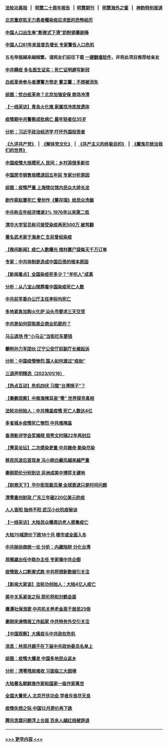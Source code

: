#### [法轮功真相](https://github.com/gfw-breaker/truth/blob/master/README.md?t=0) &nbsp;&nbsp;|&nbsp;&nbsp; [明慧二十周年报告](https://github.com/gfw-breaker/mh-reports/blob/master/README.md?t=0) &nbsp;&nbsp;|&nbsp;&nbsp;[明慧期刊](https://github.com/gfw-breaker/mh-qikan) &nbsp;&nbsp;|&nbsp;&nbsp; [明慧海外之窗](https://github.com/gfw-breaker/mh-news/blob/master/README.md?t=0) &nbsp;&nbsp;|&nbsp;&nbsp; [神韵特别报道](https://github.com/gfw-breaker/mh-news/blob/master/shenyun.md?t=0)
#### [北京重症肌无力患者曝染疫后求医的恐怖经历](../pages/nsc413/n13909480.md?t=01180643) 
#### [中国人口出生率“断崖式下滑”奶粉销量剧降](../pages/nsc413/n13909477.md?t=01180643) 
#### [中国人口61年来首度负增长 专家警告人口危机](../pages/nsc413/n13909055.md?t=01180643) 
#### 五毛举报越来越频繁，请网友们前往下载 [一键翻墙软件](https://github.com/gfw-breaker/ssr-accounts)，并将此项目推荐给亲友
#### [中共瞒疫 多名医生证实：死亡证明避写新冠](../pages/nsc413/n13909473.md?t=01180643) 
#### [白纸革命参与者遭警方带走 曹芷馨：不想被消失](../pages/nsc413/n13909200.md?t=01180643) 
#### [组图：忧白纸革命？北京加强安保 商场冷清](../pages/nsc413/n13908587.md?t=01180643) 
#### [【一线采访】青岛火化难 家属找冷库放遗体](../pages/nsc413/n13908485.md?t=01180643) 
#### [疫情期中共警察成批病亡 最年轻者仅35岁](../pages/nsc413/n13909245.md?t=01180643) 
#### [分析：习近平政治经济学 吓坏外国投资者](../pages/nsc413/n13907772.md?t=01180643) 
#### [《九评共产党》](https://github.com/begood0513/9ping.md/blob/master/README.md) &nbsp;|&nbsp; [《解体党文化》](../../../../jtdwh.md/blob/master/README.md)  &nbsp;|&nbsp; [《共产主义的终极目的》](../../../../gczydzjmd.md/blob/master/README.md) &nbsp;|&nbsp; [《魔鬼在统治我们的世界》](../../../../mgztzwmdsj.md/blob/master/README.md) 
#### [中国疫情大规模死人 民间：乡村添很多新坟](../pages/nsc413/n13908821.md?t=01180643) 
#### [中国房市销售规模退回五年前 专家分析原因](../pages/nsc413/n13909149.md?t=01180643) 
#### [组图：疫情严重 上海殡仪馆内民众大排长龙](../pages/nsc413/n13909155.md?t=01180643) 
#### [剧作家赵寰死亡 曾创作《董存瑞》给民众洗脑](../pages/nsc413/n13909041.md?t=01180643) 
#### [中共称去年经济增速3% 1976年以来第二低](../pages/nsc413/n13909053.md?t=01180643) 
#### [清华大学官员称可接受染疫再死500万 被骂翻](../pages/nsc413/n13909079.md?t=01180643) 
#### [著名武术家于海身亡 生前曾经染疫](../pages/nsc413/n13908853.md?t=01180643) 
#### [【晚间新闻】疫亡人数曝光 棺材裹尸袋每天千万订单](../pages/nsc413/n13908645.md?t=01180643) 
#### [专家：中共体制是造成中国巨债的根本原因](../pages/nsc413/n13908994.md?t=01180643) 
#### [【新闻看点】全国染疫死多少？“羊吃人”成真](../pages/nsc413/n13908769.md?t=01180643) 
#### [分析：从八宝山殡葬看中国染疫死亡人数](../pages/nsc413/n13908998.md?t=01180643) 
#### [中共前军委办公厅主任李际均死亡](../pages/nsc413/n13908840.md?t=01180643) 
#### [多地紧急加购火化炉 汕头市要求三天交货](../pages/nsc413/n13908850.md?t=01180643) 
#### [中共是如何窃取美企商业机密的？](../pages/nsc413/n13908903.md?t=01180643) 
#### [马云退场 传“小马云”当街拦车要钱](../pages/nsc413/n13908826.md?t=01180643) 
#### [攀附孙力军团伙 辽宁公安厅前副厅长被起诉](../pages/nsc413/n13908829.md?t=01180643) 
#### [分析：中国疫情惨烈 国人如何渡过“疫劫”](../pages/nsc413/n13904763.md?t=01180643) 
#### [三退声明精选（2023/01/16）](../pages/nsc413/n13908872.md?t=01180643) 
#### [【热点互动】危机四伏 习摆“台湾棋子”？](../pages/nsc413/n13908779.md?t=01180643) 
#### [【秦鹏观察】中南海掩耳盗“零” 世界探寻真相](../pages/nsc413/n13908711.md?t=01180643) 
#### [法轮功创始人：中共掩盖疫情 死亡人数达4亿](../pages/nsc413/n13907901.md?t=01180643) 
#### [多省城乡疫情死亡惨烈 中共难掩盖](../pages/nsc413/n13908652.md?t=01180643) 
#### [香港影评学会奖揭晓 郑秀文时隔22年再封后](../pages/nsc413/n13908749.md?t=01180643) 
#### [【菁英论坛】二次感染更重 中共赌命 能染尽染](../pages/nsc413/n13908608.md?t=01180643) 
#### [移民风波后首现身 冯小刚白癜风越来越严重](../pages/nsc413/n13908700.md?t=01180643) 
#### [秦刚耶伦分别到访 非洲成美中博弈关键地](../pages/nsc413/n13908708.md?t=01180643) 
#### [【财商天下】华尔街现裁员潮 全球衰退只是时间问题](../pages/nsc413/n13908684.md?t=01180643) 
#### [清零重创财政 广东三年砸220亿美元防疫](../pages/nsc413/n13908647.md?t=01180643) 
#### [人人皆阳 独他不阳 武汉小伙抗疫秘诀](../pages/nsc413/n13908649.md?t=01180643) 
#### [【一线采访】大陆民众曝周边老人密集疫亡](../pages/nsc413/n13908445.md?t=01180643) 
#### [大陆70城房价下跌16个月 楼市或全面入冬](../pages/nsc413/n13908344.md?t=01180643) 
#### [中共抛协商统一论 分析：内藏陷阱 分化台湾](../pages/nsc413/n13899447.md?t=01180643) 
#### [郑雁雄出任中联办主任 专家揭中共企图](../pages/nsc413/n13908617.md?t=01180643) 
#### [疫情致人口断崖式跌 中共将颁新数据引关注](../pages/nsc413/n13908588.md?t=01180643) 
#### [【新闻大家谈】法轮功创始人：大陆4亿人疫亡](../pages/nsc413/n13908519.md?t=01180643) 
#### [美中关系紧张之际 耶伦将和刘鹤会面](../pages/nsc413/n13908554.md?t=01180643) 
#### [鹰潭社保泄密 中共机关养老金高于居民25倍](../pages/nsc413/n13908521.md?t=01180643) 
#### [秦刚宋涛情报工作起家 中共特务外交引关注](../pages/nsc413/n13908439.md?t=01180643) 
#### [【中国观察】大瘟疫与中共政权危机](../pages/nsc413/n13908319.md?t=01180643) 
#### [消息：林郑月娥不在下届中共政协委员名单上](../pages/nsc413/n13908361.md?t=01180643) 
#### [组图：疫情大爆发 中国多地民众返乡](../pages/nsc413/n13908370.md?t=01180643) 
#### [分析：清零残局难收 习面临三大困境](../pages/nsc413/n13907775.md?t=01180643) 
#### [大陆著名朝鲜族作家和国家一级作家离世](../pages/nsc413/n13908269.md?t=01180643) 
#### [全国大量死人 北京开庆功会 学者斥丧尽天良](../pages/nsc413/n13907963.md?t=01180643) 
#### [疫情失控之际 中国12月房价再下跌](../pages/nsc413/n13908282.md?t=01180643) 
#### [腾讯贪腐问题浮上台面 百余人越红线被辞退](../pages/nsc413/n13908277.md?t=01180643) 

----
#### [ >>> 更早内容 <<< ](../indexes/nsc413-earlier.md)
